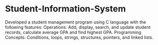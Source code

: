# Student-Information-System
Developed a student management program using C language with the following features: Operations: Add, display, search, and update student records, calculate average GPA and find highest GPA. Programming Concepts: Conditions, loops, strings, structures, pointers, and linked lists.
